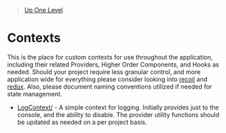 > [Up One Level](../readme.md)

# Contexts

This is the place for custom contexts for use throughout the application, including their related Providers, Higher Order Components, and Hooks as needed. Should your project require less granular control, and more application wide for everything please consider looking into [recoil](https://recoiljs.org/) and [redux](https://redux.js.org/). Also, please document naming conventions utilized if needed for state management.

- [LogContext/](LogContext/readme.md) - A simple context for logging. Initially provides just to the console, and the ability to disable. The provider utility functions should be updated as needed on a per project basis.